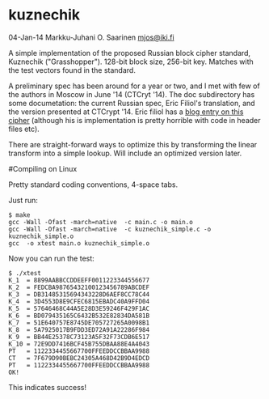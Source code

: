 kuznechik
=========

04-Jan-14  Markku-Juhani O. Saarinen <mjos@iki.fi>

A simple implementation of the proposed Russian block cipher standard, Kuznechik ("Grasshopper"). 128-bit block size, 256-bit key. Matches with the test vectors found in the standard.

A preliminary spec has been around for a year or two, and I met with few of the authors in Moscow in June '14 (CTCryt '14). The doc subdirectory has some documetation: the current Russian spec, Eric Filiol's translation, and 
the version presented at CTCrypt '14. Eric filiol has a 
[blog entry on this cipher](http://cvo-lab.blogspot.fi/2015/01/the-new-gost-standard-from-russian.html)
 (although his is implementation is pretty horrible with code in header files etc). 

There are straight-forward ways to optimize this by transforming the linear transform into a simple lookup.
Will include an optimized version later.

#Compiling on Linux

Pretty standard coding conventions, 4-space tabs.

Just run:
```
$ make
gcc -Wall -Ofast -march=native  -c main.c -o main.o
gcc -Wall -Ofast -march=native  -c kuznechik_simple.c -o kuznechik_simple.o
gcc  -o xtest main.o kuznechik_simple.o 
```
Now you can run the test:
```
$ ./xtest 
K_1	 = 8899AABBCCDDEEFF0011223344556677
K_2  = FEDCBA98765432100123456789ABCDEF
K_3	 = DB31485315694343228D6AEF8CC78C44
K_4	 = 3D4553D8E9CFEC6815EBADC40A9FFD04
K_5	 = 57646468C44A5E28D3E59246F429F1AC
K_6	 = BD079435165C6432B532E82834DA581B
K_7	 = 51E640757E8745DE705727265A0098B1
K_8	 = 5A7925017B9FDD3ED72A91A22286F984
K_9	 = BB44E25378C73123A5F32F73CDB6E517
K_10 = 72E9DD7416BCF45B755DBAA88E4A4043
PT	 = 1122334455667700FFEEDDCCBBAA9988
CT	 = 7F679D90BEBC24305A468D42B9D4EDCD
PT	 = 1122334455667700FFEEDDCCBBAA9988
OK!
```
This indicates success!
